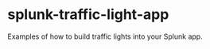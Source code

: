 splunk-traffic-light-app
========================

Examples of how to build traffic lights into your Splunk app.
